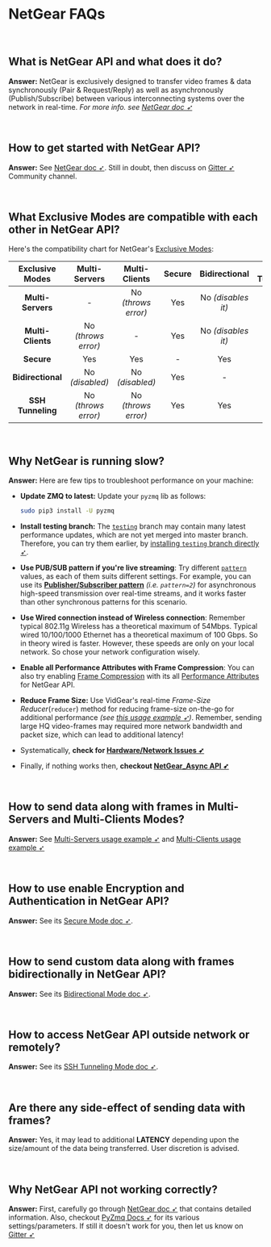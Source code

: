 <!--
===============================================
vidgear library source-code is deployed under the Apache 2.0 License:

Copyright (c) 2019-2020 Abhishek Thakur(@abhiTronix) <abhi.una12@gmail.com>

Licensed under the Apache License, Version 2.0 (the "License");
you may not use this file except in compliance with the License.
You may obtain a copy of the License at

   http://www.apache.org/licenses/LICENSE-2.0

Unless required by applicable law or agreed to in writing, software
distributed under the License is distributed on an "AS IS" BASIS,
WITHOUT WARRANTIES OR CONDITIONS OF ANY KIND, either express or implied.
See the License for the specific language governing permissions and
limitations under the License.
===============================================
-->

# NetGear FAQs

&nbsp;

## What is NetGear API and what does it do?

**Answer:** NetGear is exclusively designed to transfer video frames & data synchronously (Pair & Request/Reply) as well as asynchronously (Publish/Subscribe) between various interconnecting systems over the network in real-time. _For more info. see [NetGear doc ➶](../../gears/netgear/overview/)_

&nbsp;

## How to get started with NetGear API?

**Answer:** See [NetGear doc ➶](../../gears/netgear/overview/). Still in doubt, then discuss on [Gitter ➶](https://gitter.im/vidgear/community) Community channel.

&nbsp;

## What Exclusive Modes are compatible with each other in NetGear API?

Here's the compatibility chart for NetGear's [Exclusive Modes](../../gears/netgear/overview/#exclusive-modes):


| Exclusive Modes | Multi-Servers | Multi-Clients | Secure | Bidirectional | SSH Tunneling |
| :-------------: | :-----------: | :-----------: | :----: | :-----------: | :-----------: |
| **Multi-Servers** | - | No _(throws error)_ | Yes | No _(disables it)_ | No _(throws error)_ |
| **Multi-Clients** |  No _(throws error)_ | - | Yes | No _(disables it)_ | No _(throws error)_ |
| **Secure** | Yes | Yes | - | Yes | Yes |
| **Bidirectional** | No _(disabled)_ | No _(disabled)_ | Yes | - | Yes |
| **SSH Tunneling** |  No _(throws error)_ | No _(throws error)_ | Yes | Yes | - |

&nbsp;


## Why NetGear is running slow?

**Answer:** Here are few tips to troubleshoot performance on your machine:

* **Update ZMQ to latest:** Update your `pyzmq` lib as follows:

    ```sh
    sudo pip3 install -U pyzmq
    ``` 

* **Install testing branch:** The [`testing`](https://github.com/abhiTronix/vidgear/tree/testing) branch may contain many latest performance updates, which are not yet merged into master branch. Therefore, you can try them earlier, by [installing `testing` branch directly ➶](../../installation/source_install/#installation).

* **Use PUB/SUB pattern if you're live streaming**:  Try different [`pattern`](../../gears/netgear/params/#pattern) values, as each of them suits different settings. For example, you can use its [**Publisher/Subscriber pattern**](https://learning-0mq-with-pyzmq.readthedocs.io/en/latest/pyzmq/patterns/pubsub.html) _(i.e. `pattern=2`)_ for asynchronous high-speed transmission over real-time streams, and it works faster than other synchronous patterns for this scenario.

* **Use Wired connection instead of Wireless connection**: Remember typical 802.11g Wireless has a theoretical maximum of 54Mbps. Typical wired 10/100/1000 Ethernet has a theoretical maximum of 100 Gbps. So in theory wired is faster. However, these speeds are only on your local network. So chose your network configuration wisely.

* **Enable all Performance Attributes with Frame Compression**: You can also try enabling [Frame Compression](../../gears/netgear/advanced/compression/) with its all [Performance Attributes](../../gears/netgear/advanced/compression/#performance-attributes) for NetGear API.

* **Reduce Frame Size:** Use VidGear's real-time _Frame-Size Reducer_(`reducer`) method for reducing frame-size on-the-go for additional performance _(see [this usage example ➶](../../gears/netgear/advanced/bidirectional_mode/#using-bidirectional-mode-for-video-frames-transfer-with-frame-compression))_. Remember, sending large HQ video-frames may required more network bandwidth and packet size, which can lead to additional latency!

* Systematically, **check for [Hardware/Network Issues ➶](https://github.com/abhiTronix/vidgear/issues/137)**

* Finally, if nothing works then, **checkout [**NetGear_Async API ➶**](../../gears/netgear_async/overview/)**

&nbsp;

## How to send data along with frames in Multi-Servers and Multi-Clients Modes?

**Answer:** See [Multi-Servers usage example ➶](../../gears/netgear/advanced/multi_server/#using-multi-servers-mode-with-custom-data-transfer) and [Multi-Clients usage example ➶](../../gears/netgear/advanced/multi_client/#using-multi-clients-mode-with-custom-data-transfer)

&nbsp;

## How to use enable Encryption and Authentication in NetGear API?

**Answer:** See its [Secure Mode doc ➶](../../gears/netgear/advanced/secure_mode/).

&nbsp;

## How to send custom data along with frames bidirectionally in NetGear API?

**Answer:** See its [Bidirectional Mode doc ➶](../../gears/netgear/advanced/bidirectional_mode/).

&nbsp;


## How to access NetGear API outside network or remotely?

**Answer:** See its [SSH Tunneling Mode doc ➶](../../gears/netgear/advanced/ssh_tunnel/).

&nbsp;

## Are there any side-effect of sending data with frames?

**Answer:** Yes, it may lead to additional **LATENCY** depending upon the size/amount of the data being transferred. User discretion is advised.

&nbsp;


## Why NetGear API not working correctly?

**Answer:** First, carefully go through [NetGear doc ➶](../../gears/netgear/overview/) that contains detailed information. Also, checkout [PyZmq Docs ➶](https://zeromq.github.io/pyzmq/) for its various settings/parameters. If still it doesn't work for you, then let us know on [Gitter ➶](https://gitter.im/vidgear/community)

&nbsp;